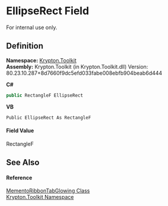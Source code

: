 # EllipseRect Field


For internal use only.



## Definition
**Namespace:** <a href="79d2eac2-21f4-54ff-7552-b20c33c30600.md">Krypton.Toolkit</a>  
**Assembly:** Krypton.Toolkit (in Krypton.Toolkit.dll) Version: 80.23.10.287+8d7660f9dc5efd033fabe008ebfb904beab6d444

**C#**
``` C#
public RectangleF EllipseRect
```
**VB**
``` VB
Public EllipseRect As RectangleF
```



#### Field Value
RectangleF

## See Also


#### Reference
<a href="01e6ab1d-2ac7-9687-0c68-d9a93370dd76.md">MementoRibbonTabGlowing Class</a>  
<a href="79d2eac2-21f4-54ff-7552-b20c33c30600.md">Krypton.Toolkit Namespace</a>  
